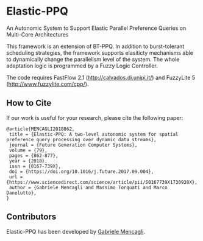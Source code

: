 # Elastic-PPQ
An Autonomic System to Support Elastic Parallel Preference Queries on Multi-Core Architectures

This framework is an extension of BT-PPQ. In addition to burst-tolerant scheduling strategies, the framework supports elasiticty mechanisms able to dynamically change the parallelism level of the system. The whole adaptation logic is programmed by a Fuzzy Logic Controller.

The code requires FastFlow 2.1 (http://calvados.di.unipi.it/) and FuzzyLite 5 (http://www.fuzzylite.com/cpp/).

## How to Cite
If our work is useful for your research, please cite the following paper:
```
@article{MENCAGLI2018862,
 title = {Elastic-PPQ: A two-level autonomic system for spatial preference query processing over dynamic data streams},
 journal = {Future Generation Computer Systems},
 volume = {79},
 pages = {862-877},
 year = {2018},
 issn = {0167-739X},
 doi = {https://doi.org/10.1016/j.future.2017.09.004},
 url = {https://www.sciencedirect.com/science/article/pii/S0167739X1730938X},
 author = {Gabriele Mencagli and Massimo Torquati and Marco Danelutto},
}
```

## Contributors
Elastic-PPQ has been developed by [Gabriele Mencagli](mailto:gabriele.mencagli@di.unipi.it).
